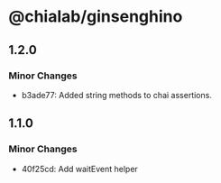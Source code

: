 # @chialab/ginsenghino

## 1.2.0

### Minor Changes

- b3ade77: Added string methods to chai assertions.

## 1.1.0

### Minor Changes

- 40f25cd: Add waitEvent helper
